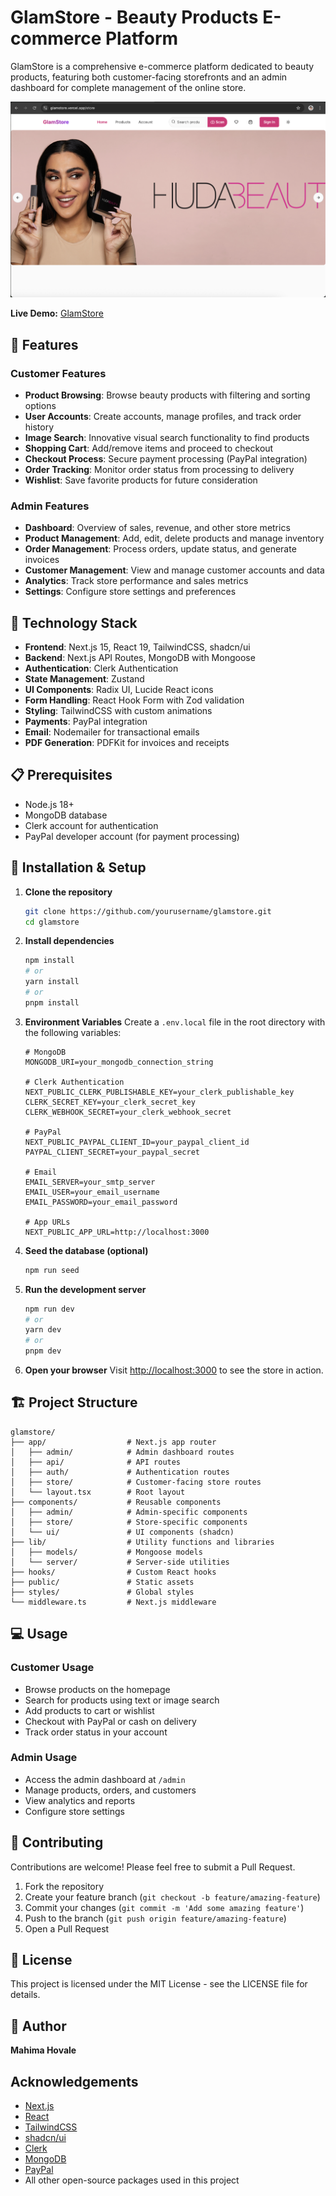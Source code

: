 # GlamStore - Beauty Products E-commerce Platform

GlamStore is a comprehensive e-commerce platform dedicated to beauty products, featuring both customer-facing storefronts and an admin dashboard for complete management of the online store.

![GlamStore](/public/homepage.png)

**Live Demo:** [GlamStore](https://glamstore.vercel.app)

## 🌟 Features

### Customer Features
- **Product Browsing**: Browse beauty products with filtering and sorting options
- **User Accounts**: Create accounts, manage profiles, and track order history
- **Image Search**: Innovative visual search functionality to find products
- **Shopping Cart**: Add/remove items and proceed to checkout
- **Checkout Process**: Secure payment processing (PayPal integration)
- **Order Tracking**: Monitor order status from processing to delivery
- **Wishlist**: Save favorite products for future consideration

### Admin Features
- **Dashboard**: Overview of sales, revenue, and other store metrics
- **Product Management**: Add, edit, delete products and manage inventory
- **Order Management**: Process orders, update status, and generate invoices
- **Customer Management**: View and manage customer accounts and data
- **Analytics**: Track store performance and sales metrics
- **Settings**: Configure store settings and preferences

## 🚀 Technology Stack

- **Frontend**: Next.js 15, React 19, TailwindCSS, shadcn/ui
- **Backend**: Next.js API Routes, MongoDB with Mongoose
- **Authentication**: Clerk Authentication
- **State Management**: Zustand
- **UI Components**: Radix UI, Lucide React icons
- **Form Handling**: React Hook Form with Zod validation
- **Styling**: TailwindCSS with custom animations
- **Payments**: PayPal integration
- **Email**: Nodemailer for transactional emails
- **PDF Generation**: PDFKit for invoices and receipts

## 📋 Prerequisites

- Node.js 18+
- MongoDB database
- Clerk account for authentication
- PayPal developer account (for payment processing)

## 🔧 Installation & Setup

1. **Clone the repository**
   ```bash
   git clone https://github.com/yourusername/glamstore.git
   cd glamstore
   ```

2. **Install dependencies**
   ```bash
   npm install
   # or
   yarn install
   # or
   pnpm install
   ```

3. **Environment Variables**
   Create a `.env.local` file in the root directory with the following variables:
   ```
   # MongoDB
   MONGODB_URI=your_mongodb_connection_string
   
   # Clerk Authentication
   NEXT_PUBLIC_CLERK_PUBLISHABLE_KEY=your_clerk_publishable_key
   CLERK_SECRET_KEY=your_clerk_secret_key
   CLERK_WEBHOOK_SECRET=your_clerk_webhook_secret
   
   # PayPal
   NEXT_PUBLIC_PAYPAL_CLIENT_ID=your_paypal_client_id
   PAYPAL_CLIENT_SECRET=your_paypal_secret
   
   # Email
   EMAIL_SERVER=your_smtp_server
   EMAIL_USER=your_email_username
   EMAIL_PASSWORD=your_email_password
   
   # App URLs
   NEXT_PUBLIC_APP_URL=http://localhost:3000
   ```

4. **Seed the database (optional)**
   ```bash
   npm run seed
   ```

5. **Run the development server**
   ```bash
   npm run dev
   # or
   yarn dev
   # or
   pnpm dev
   ```

6. **Open your browser**
   Visit [http://localhost:3000](http://localhost:3000) to see the store in action.

## 🏗️ Project Structure

```
glamstore/
├── app/                  # Next.js app router
│   ├── admin/            # Admin dashboard routes
│   ├── api/              # API routes
│   ├── auth/             # Authentication routes
│   ├── store/            # Customer-facing store routes
│   └── layout.tsx        # Root layout
├── components/           # Reusable components
│   ├── admin/            # Admin-specific components
│   ├── store/            # Store-specific components
│   └── ui/               # UI components (shadcn)
├── lib/                  # Utility functions and libraries
│   ├── models/           # Mongoose models
│   └── server/           # Server-side utilities
├── hooks/                # Custom React hooks
├── public/               # Static assets
├── styles/               # Global styles
└── middleware.ts         # Next.js middleware
```

## 💻 Usage

### Customer Usage
- Browse products on the homepage
- Search for products using text or image search
- Add products to cart or wishlist
- Checkout with PayPal or cash on delivery
- Track order status in your account

### Admin Usage
- Access the admin dashboard at `/admin`
- Manage products, orders, and customers
- View analytics and reports
- Configure store settings

## 🤝 Contributing

Contributions are welcome! Please feel free to submit a Pull Request.

1. Fork the repository
2. Create your feature branch (`git checkout -b feature/amazing-feature`)
3. Commit your changes (`git commit -m 'Add some amazing feature'`)
4. Push to the branch (`git push origin feature/amazing-feature`)
5. Open a Pull Request

## 📝 License

This project is licensed under the MIT License - see the LICENSE file for details.

## 👤 Author

**Mahima Hovale**

## Acknowledgements

- [Next.js](https://nextjs.org/)
- [React](https://reactjs.org/)
- [TailwindCSS](https://tailwindcss.com/)
- [shadcn/ui](https://ui.shadcn.com/)
- [Clerk](https://clerk.dev/)
- [MongoDB](https://www.mongodb.com/)
- [PayPal](https://developer.paypal.com/)
- All other open-source packages used in this project 